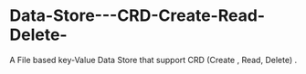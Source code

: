 # Data-Store---CRD-Create-Read-Delete-
A File based key-Value Data Store that support CRD (Create , Read, Delete) . 
